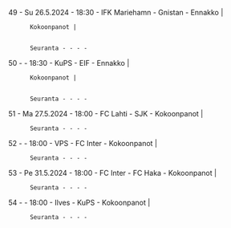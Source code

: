 49 - Su 26.5.2024 - 18:30 - IFK Mariehamn - Gnistan - Ennakko |
        
        
          Kokoonpanot |
        
        
          Seuranta - - - -
50 -  - 18:30 - KuPS - EIF - Ennakko |
        
        
          Kokoonpanot |
        
        
          Seuranta - - - -
51 - Ma 27.5.2024 - 18:00 - FC Lahti - SJK - Kokoonpanot |
        
        
          Seuranta - - - -
52 -  - 18:00 - VPS - FC Inter - Kokoonpanot |
        
        
          Seuranta - - - -
53 - Pe 31.5.2024 - 18:00 - FC Inter - FC Haka - Kokoonpanot |
        
        
          Seuranta - - - -
54 -  - 18:00 - Ilves - KuPS - Kokoonpanot |
        
        
          Seuranta - - - -
